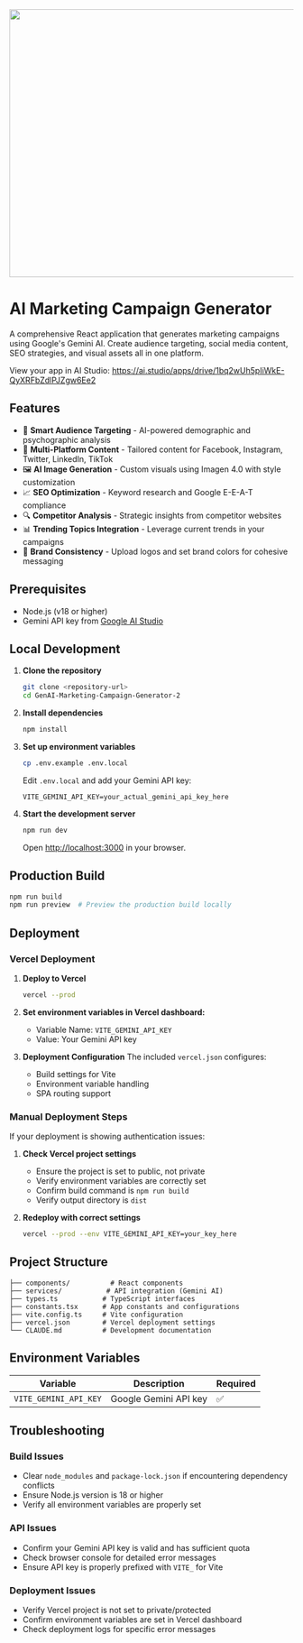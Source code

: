 <div align="center">
<img width="1200" height="475" alt="GHBanner" src="https://github.com/user-attachments/assets/0aa67016-6eaf-458a-adb2-6e31a0763ed6" />
</div>

# AI Marketing Campaign Generator

A comprehensive React application that generates marketing campaigns using Google's Gemini AI. Create audience targeting, social media content, SEO strategies, and visual assets all in one platform.

View your app in AI Studio: https://ai.studio/apps/drive/1bq2wUh5pIiWkE-QyXRFbZdlPJZgw6Ee2

## Features

- 🎯 **Smart Audience Targeting** - AI-powered demographic and psychographic analysis
- 📱 **Multi-Platform Content** - Tailored content for Facebook, Instagram, Twitter, LinkedIn, TikTok
- 🖼️ **AI Image Generation** - Custom visuals using Imagen 4.0 with style customization
- 📈 **SEO Optimization** - Keyword research and Google E-E-A-T compliance
- 🔍 **Competitor Analysis** - Strategic insights from competitor websites
- 📊 **Trending Topics Integration** - Leverage current trends in your campaigns
- 🎨 **Brand Consistency** - Upload logos and set brand colors for cohesive messaging

## Prerequisites

- Node.js (v18 or higher)
- Gemini API key from [Google AI Studio](https://ai.google.dev/gemini-api/docs/api-key)

## Local Development

1. **Clone the repository**
   ```bash
   git clone <repository-url>
   cd GenAI-Marketing-Campaign-Generator-2
   ```

2. **Install dependencies**
   ```bash
   npm install
   ```

3. **Set up environment variables**
   ```bash
   cp .env.example .env.local
   ```
   Edit `.env.local` and add your Gemini API key:
   ```
   VITE_GEMINI_API_KEY=your_actual_gemini_api_key_here
   ```

4. **Start the development server**
   ```bash
   npm run dev
   ```
   Open [http://localhost:3000](http://localhost:3000) in your browser.

## Production Build

```bash
npm run build
npm run preview  # Preview the production build locally
```

## Deployment

### Vercel Deployment

1. **Deploy to Vercel**
   ```bash
   vercel --prod
   ```

2. **Set environment variables in Vercel dashboard:**
   - Variable Name: `VITE_GEMINI_API_KEY`
   - Value: Your Gemini API key

3. **Deployment Configuration**
   The included `vercel.json` configures:
   - Build settings for Vite
   - Environment variable handling
   - SPA routing support

### Manual Deployment Steps

If your deployment is showing authentication issues:

1. **Check Vercel project settings**
   - Ensure the project is set to public, not private
   - Verify environment variables are correctly set
   - Confirm build command is `npm run build`
   - Verify output directory is `dist`

2. **Redeploy with correct settings**
   ```bash
   vercel --prod --env VITE_GEMINI_API_KEY=your_key_here
   ```

## Project Structure

```
├── components/          # React components
├── services/           # API integration (Gemini AI)
├── types.ts           # TypeScript interfaces
├── constants.tsx      # App constants and configurations
├── vite.config.ts     # Vite configuration
├── vercel.json        # Vercel deployment settings
└── CLAUDE.md          # Development documentation
```

## Environment Variables

| Variable | Description | Required |
|----------|-------------|----------|
| `VITE_GEMINI_API_KEY` | Google Gemini API key | ✅ |

## Troubleshooting

### Build Issues
- Clear `node_modules` and `package-lock.json` if encountering dependency conflicts
- Ensure Node.js version is 18 or higher
- Verify all environment variables are properly set

### API Issues
- Confirm your Gemini API key is valid and has sufficient quota
- Check browser console for detailed error messages
- Ensure API key is properly prefixed with `VITE_` for Vite

### Deployment Issues
- Verify Vercel project is not set to private/protected
- Confirm environment variables are set in Vercel dashboard
- Check deployment logs for specific error messages
